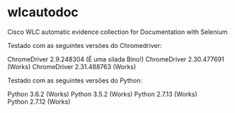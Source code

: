 # wlcautodoc
Cisco WLC automatic evidence collection for Documentation with Selenium

Testado com as seguintes versões do Chromedriver:

ChromeDriver 2.9.248304 (É uma silada Bino!)
ChromeDriver 2.30.477691 (Works)
ChromeDriver 2.31.488763 (Works)

Testado com as seguintes versões do Python:

Python 3.6.2 (Works)
Python 3.5.2 (Works)
Python 2.7.13 (Works)   
Python 2.7.12 (Works)
